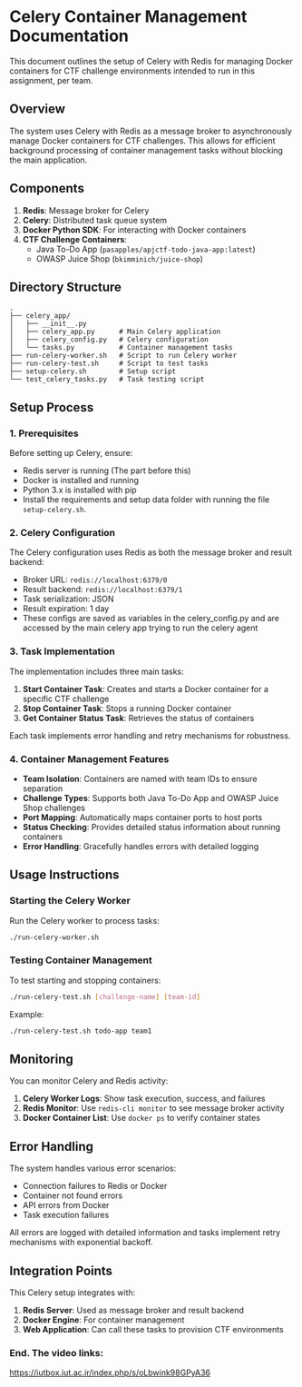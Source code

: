 # Celery Container Management Documentation

This document outlines the setup of Celery with Redis for managing Docker containers for CTF challenge environments intended to run in this assignment, per team.

## Overview

The system uses Celery with Redis as a message broker to asynchronously manage Docker containers for CTF challenges. This allows for efficient background processing of container management tasks without blocking the main application.

## Components

1. **Redis**: Message broker for Celery
2. **Celery**: Distributed task queue system
3. **Docker Python SDK**: For interacting with Docker containers
4. **CTF Challenge Containers**:
   - Java To-Do App (`pasapples/apjctf-todo-java-app:latest`)
   - OWASP Juice Shop (`bkimminich/juice-shop`)

## Directory Structure

```
.
├── celery_app/
│   ├── __init__.py
│   ├── celery_app.py      # Main Celery application
│   ├── celery_config.py   # Celery configuration
│   └── tasks.py           # Container management tasks
├── run-celery-worker.sh   # Script to run Celery worker
├── run-celery-test.sh     # Script to test tasks
├── setup-celery.sh        # Setup script
└── test_celery_tasks.py   # Task testing script
```

## Setup Process

### 1. Prerequisites

Before setting up Celery, ensure:

- Redis server is running (The part before this)
- Docker is installed and running
- Python 3.x is installed with pip
- Install the requirements and setup data folder with running the file `setup-celery.sh`.

### 2. Celery Configuration

The Celery configuration uses Redis as both the message broker and result backend:

- Broker URL: `redis://localhost:6379/0`
- Result backend: `redis://localhost:6379/1`
- Task serialization: JSON
- Result expiration: 1 day
- These configs are saved as variables in the celery_config.py and are accessed by the main celery app trying to run the celery agent

### 3. Task Implementation

The implementation includes three main tasks:

1. **Start Container Task**: Creates and starts a Docker container for a specific CTF challenge
2. **Stop Container Task**: Stops a running Docker container
3. **Get Container Status Task**: Retrieves the status of containers

Each task implements error handling and retry mechanisms for robustness.

### 4. Container Management Features

- **Team Isolation**: Containers are named with team IDs to ensure separation
- **Challenge Types**: Supports both Java To-Do App and OWASP Juice Shop challenges
- **Port Mapping**: Automatically maps container ports to host ports
- **Status Checking**: Provides detailed status information about running containers
- **Error Handling**: Gracefully handles errors with detailed logging

## Usage Instructions

### Starting the Celery Worker

Run the Celery worker to process tasks:

```bash
./run-celery-worker.sh
```

### Testing Container Management

To test starting and stopping containers:

```bash
./run-celery-test.sh [challenge-name] [team-id]
```

Example:

```bash
./run-celery-test.sh todo-app team1
```

## Monitoring

You can monitor Celery and Redis activity:

1. **Celery Worker Logs**: Show task execution, success, and failures
2. **Redis Monitor**: Use `redis-cli monitor` to see message broker activity
3. **Docker Container List**: Use `docker ps` to verify container states

## Error Handling

The system handles various error scenarios:

- Connection failures to Redis or Docker
- Container not found errors
- API errors from Docker
- Task execution failures

All errors are logged with detailed information and tasks implement retry mechanisms with exponential backoff.

## Integration Points

This Celery setup integrates with:

1. **Redis Server**: Used as message broker and result backend
2. **Docker Engine**: For container management
3. **Web Application**: Can call these tasks to provision CTF environments

### End. The video links:
https://iutbox.iut.ac.ir/index.php/s/oLbwink98GPyA36
